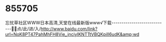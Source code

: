 # 855705
忘忧草社区WWW日本高清,天堂在线最新版www√下载----------------------------🧙🧙点/此/进/入/http://www.baidu.com/link?url=NoK8PT47PahMhFH8Vie_jnciyIKNTTtVBQKpill6udK&amp;wd
